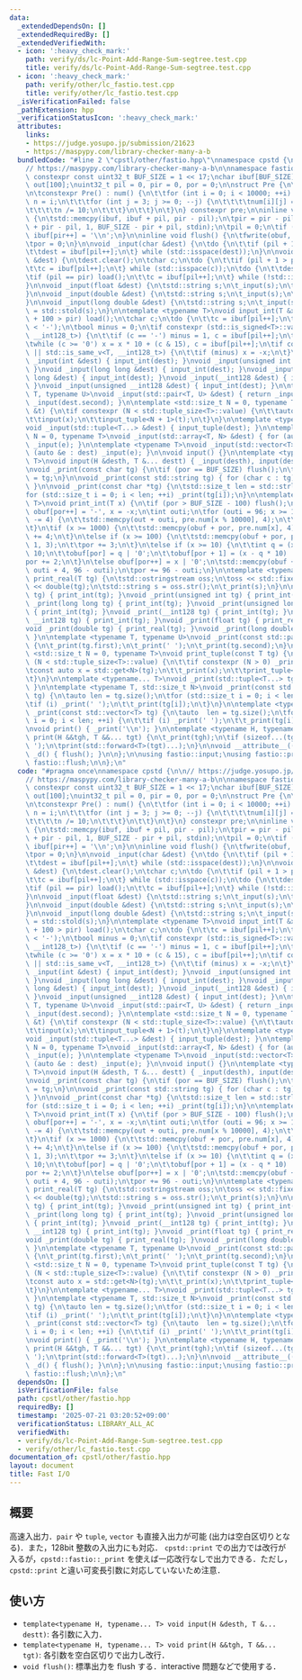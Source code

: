 ```yaml
---
data:
  _extendedDependsOn: []
  _extendedRequiredBy: []
  _extendedVerifiedWith:
  - icon: ':heavy_check_mark:'
    path: verify/ds/lc-Point-Add-Range-Sum-segtree.test.cpp
    title: verify/ds/lc-Point-Add-Range-Sum-segtree.test.cpp
  - icon: ':heavy_check_mark:'
    path: verify/other/lc_fastio.test.cpp
    title: verify/other/lc_fastio.test.cpp
  _isVerificationFailed: false
  _pathExtension: hpp
  _verificationStatusIcon: ':heavy_check_mark:'
  attributes:
    links:
    - https://judge.yosupo.jp/submission/21623
    - https://maspypy.com/library-checker-many-a-b
  bundledCode: "#line 2 \"cpstl/other/fastio.hpp\"\nnamespace cpstd {\n\n// https://judge.yosupo.jp/submission/21623\n\
    // https://maspypy.com/library-checker-many-a-b\n\nnamespace fastio {\n\nstatic\
    \ constexpr const uint32_t BUF_SIZE = 1 << 17;\nchar ibuf[BUF_SIZE], obuf[BUF_SIZE],\
    \ out[100];\nuint32_t pil = 0, pir = 0, por = 0;\n\nstruct Pre {\n\tchar num[10000][4];\n\
    \n\tconstexpr Pre() : num() {\n\t\tfor (int i = 0; i < 10000; ++i) {\n\t\t\tint\
    \ n = i;\n\t\t\tfor (int j = 3; j >= 0; --j) {\n\t\t\t\tnum[i][j] = n % 10 | '0';\n\
    \t\t\t\tn /= 10;\n\t\t\t}\n\t\t}\n\t}\n} constexpr pre;\n\ninline void load()\
    \ {\n\tstd::memcpy(ibuf, ibuf + pil, pir - pil);\n\tpir = pir - pil + std::fread(ibuf\
    \ + pir - pil, 1, BUF_SIZE - pir + pil, stdin);\n\tpil = 0;\n\tif (pir < BUF_SIZE)\
    \ ibuf[pir++] = '\\n';\n}\n\ninline void flush() {\n\tfwrite(obuf, 1, por, stdout);\n\
    \tpor = 0;\n}\n\nvoid _input(char &dest) {\n\tdo {\n\t\tif (pil + 1 > pir) load();\n\
    \t\tdest = ibuf[pil++];\n\t} while (std::isspace(dest));\n}\n\nvoid _input(std::string\
    \ &dest) {\n\tdest.clear();\n\tchar c;\n\tdo {\n\t\tif (pil + 1 > pir) load();\n\
    \t\tc = ibuf[pil++];\n\t} while (std::isspace(c));\n\tdo {\n\t\tdest += c;\n\t\
    \tif (pil == pir) load();\n\t\tc = ibuf[pil++];\n\t} while (!std::isspace(c));\n\
    }\n\nvoid _input(float &dest) {\n\tstd::string s;\n\t_input(s);\n\tdest = std::stof(s);\n\
    }\n\nvoid _input(double &dest) {\n\tstd::string s;\n\t_input(s);\n\tdest = std::stod(s);\n\
    }\n\nvoid _input(long double &dest) {\n\tstd::string s;\n\t_input(s);\n\tdest\
    \ = std::stold(s);\n}\n\ntemplate <typename T>\nvoid input_int(T &x) {\n\tif (pil\
    \ + 100 > pir) load();\n\tchar c;\n\tdo {\n\t\tc = ibuf[pil++];\n\t} while (c\
    \ < '-');\n\tbool minus = 0;\n\tif constexpr (std::is_signed<T>::value || std::is_same_v<T,\
    \ __int128_t>) {\n\t\tif (c == '-') minus = 1, c = ibuf[pil++];\n\t}\n\tx = 0;\n\
    \twhile (c >= '0') x = x * 10 + (c & 15), c = ibuf[pil++];\n\tif constexpr (std::is_signed<T>::value\
    \ || std::is_same_v<T, __int128_t>) {\n\t\tif (minus) x = -x;\n\t}\n}\n\nvoid\
    \ _input(int &dest) { input_int(dest); }\nvoid _input(unsigned int &dest) { input_int(dest);\
    \ }\nvoid _input(long long &dest) { input_int(dest); }\nvoid _input(unsigned long\
    \ long &dest) { input_int(dest); }\nvoid _input(__int128 &dest) { input_int(dest);\
    \ }\nvoid _input(unsigned __int128 &dest) { input_int(dest); }\n\ntemplate <typename\
    \ T, typename U>\nvoid _input(std::pair<T, U> &dest) { return _input(dest.first),\
    \ _input(dest.second); }\n\ntemplate <std::size_t N = 0, typename T>\nvoid input_tuple(T\
    \ &t) {\n\tif constexpr (N < std::tuple_size<T>::value) {\n\t\tauto &x = std::get<N>(t);\n\
    \t\tinput(x);\n\t\tinput_tuple<N + 1>(t);\n\t}\n}\n\ntemplate <typename... T>\n\
    void _input(std::tuple<T...> &dest) { input_tuple(dest); }\n\ntemplate <std::size_t\
    \ N = 0, typename T>\nvoid _input(std::array<T, N> &dest) { for (auto &e : dest)\
    \ _input(e); }\n\ntemplate <typename T>\nvoid _input(std::vector<T> &dest) { for\
    \ (auto &e : dest) _input(e); }\n\nvoid input() {}\n\ntemplate <typename H, typename...\
    \ T>\nvoid input(H &desth, T &... destt) { _input(desth), input(destt...); }\n\
    \nvoid _print(const char tg) {\n\tif (por == BUF_SIZE) flush();\n\tobuf[por++]\
    \ = tg;\n}\n\nvoid _print(const std::string tg) { for (char c : tg) _print(c);\
    \ }\n\nvoid _print(const char *tg) {\n\tstd::size_t len = std::strlen(tg);\n\t\
    for (std::size_t i = 0; i < len; ++i) _print(tg[i]);\n}\n\ntemplate <typename\
    \ T>\nvoid print_int(T x) {\n\tif (por > BUF_SIZE - 100) flush();\n\tif (x < 0)\
    \ obuf[por++] = '-', x = -x;\n\tint outi;\n\tfor (outi = 96; x >= 10000; outi\
    \ -= 4) {\n\t\tstd::memcpy(out + outi, pre.num[x % 10000], 4);\n\t\tx /= 10000;\n\
    \t}\n\tif (x >= 1000) {\n\t\tstd::memcpy(obuf + por, pre.num[x], 4);\n\t\tpor\
    \ += 4;\n\t}\n\telse if (x >= 100) {\n\t\tstd::memcpy(obuf + por, pre.num[x] +\
    \ 1, 3);\n\t\tpor += 3;\n\t}\n\telse if (x >= 10) {\n\t\tint q = (x * 103) >>\
    \ 10;\n\t\tobuf[por] = q | '0';\n\t\tobuf[por + 1] = (x - q * 10) | '0';\n\t\t\
    por += 2;\n\t}\n\telse obuf[por++] = x | '0';\n\tstd::memcpy(obuf + por, out +\
    \ outi + 4, 96 - outi);\n\tpor += 96 - outi;\n}\n\ntemplate <typename T>\nvoid\
    \ print_real(T tg) {\n\tstd::ostringstream oss;\n\toss << std::fixed << std::setprecision(15)\
    \ << double(tg);\n\tstd::string s = oss.str();\n\t_print(s);\n}\n\nvoid _print(int\
    \ tg) { print_int(tg); }\nvoid _print(unsigned int tg) { print_int(tg); }\nvoid\
    \ _print(long long tg) { print_int(tg); }\nvoid _print(unsigned long long tg)\
    \ { print_int(tg); }\nvoid _print(__int128 tg) { print_int(tg); }\nvoid _print(unsigned\
    \ __int128 tg) { print_int(tg); }\nvoid _print(float tg) { print_real(tg); }\n\
    void _print(double tg) { print_real(tg); }\nvoid _print(long double tg) { print_real(tg);\
    \ }\n\ntemplate <typename T, typename U>\nvoid _print(const std::pair<T, U> tg)\
    \ {\n\t_print(tg.first);\n\t_print(' ');\n\t_print(tg.second);\n}\n\ntemplate\
    \ <std::size_t N = 0, typename T>\nvoid print_tuple(const T tg) {\n\tif constexpr\
    \ (N < std::tuple_size<T>::value) {\n\t\tif constexpr (N > 0) _print(' ');\n\t\
    \tconst auto x = std::get<N>(tg);\n\t\t_print(x);\n\t\tprint_tuple<N + 1>(tg);\n\
    \t}\n}\n\ntemplate <typename... T>\nvoid _print(std::tuple<T...> tg) { print_tuple(tg);\
    \ }\n\ntemplate <typename T, std::size_t N>\nvoid _print(const std::array<T, N>\
    \ tg) {\n\tauto len = tg.size();\n\tfor (std::size_t i = 0; i < len; ++i) {\n\t\
    \tif (i) _print(' ');\n\t\t_print(tg[i]);\n\t}\n}\n\ntemplate <typename T>\nvoid\
    \ _print(const std::vector<T> tg) {\n\tauto  len = tg.size();\n\tfor (std::size_t\
    \ i = 0; i < len; ++i) {\n\t\tif (i) _print(' ');\n\t\t_print(tg[i]);\n\t}\n}\n\
    \nvoid print() { _print('\\n'); }\n\ntemplate <typename H, typename... T>\nvoid\
    \ print(H &&tgh, T &&... tgt) {\n\t_print(tgh);\n\tif (sizeof...(tgt)) _print('\
    \ ');\n\tprint(std::forward<T>(tgt)...);\n}\n\nvoid __attribute__((destructor))\
    \ _d() { flush(); }\n\n};\n\nusing fastio::input;\nusing fastio::print;\nusing\
    \ fastio::flush;\n\n};\n"
  code: "#pragma once\nnamespace cpstd {\n\n// https://judge.yosupo.jp/submission/21623\n\
    // https://maspypy.com/library-checker-many-a-b\n\nnamespace fastio {\n\nstatic\
    \ constexpr const uint32_t BUF_SIZE = 1 << 17;\nchar ibuf[BUF_SIZE], obuf[BUF_SIZE],\
    \ out[100];\nuint32_t pil = 0, pir = 0, por = 0;\n\nstruct Pre {\n\tchar num[10000][4];\n\
    \n\tconstexpr Pre() : num() {\n\t\tfor (int i = 0; i < 10000; ++i) {\n\t\t\tint\
    \ n = i;\n\t\t\tfor (int j = 3; j >= 0; --j) {\n\t\t\t\tnum[i][j] = n % 10 | '0';\n\
    \t\t\t\tn /= 10;\n\t\t\t}\n\t\t}\n\t}\n} constexpr pre;\n\ninline void load()\
    \ {\n\tstd::memcpy(ibuf, ibuf + pil, pir - pil);\n\tpir = pir - pil + std::fread(ibuf\
    \ + pir - pil, 1, BUF_SIZE - pir + pil, stdin);\n\tpil = 0;\n\tif (pir < BUF_SIZE)\
    \ ibuf[pir++] = '\\n';\n}\n\ninline void flush() {\n\tfwrite(obuf, 1, por, stdout);\n\
    \tpor = 0;\n}\n\nvoid _input(char &dest) {\n\tdo {\n\t\tif (pil + 1 > pir) load();\n\
    \t\tdest = ibuf[pil++];\n\t} while (std::isspace(dest));\n}\n\nvoid _input(std::string\
    \ &dest) {\n\tdest.clear();\n\tchar c;\n\tdo {\n\t\tif (pil + 1 > pir) load();\n\
    \t\tc = ibuf[pil++];\n\t} while (std::isspace(c));\n\tdo {\n\t\tdest += c;\n\t\
    \tif (pil == pir) load();\n\t\tc = ibuf[pil++];\n\t} while (!std::isspace(c));\n\
    }\n\nvoid _input(float &dest) {\n\tstd::string s;\n\t_input(s);\n\tdest = std::stof(s);\n\
    }\n\nvoid _input(double &dest) {\n\tstd::string s;\n\t_input(s);\n\tdest = std::stod(s);\n\
    }\n\nvoid _input(long double &dest) {\n\tstd::string s;\n\t_input(s);\n\tdest\
    \ = std::stold(s);\n}\n\ntemplate <typename T>\nvoid input_int(T &x) {\n\tif (pil\
    \ + 100 > pir) load();\n\tchar c;\n\tdo {\n\t\tc = ibuf[pil++];\n\t} while (c\
    \ < '-');\n\tbool minus = 0;\n\tif constexpr (std::is_signed<T>::value || std::is_same_v<T,\
    \ __int128_t>) {\n\t\tif (c == '-') minus = 1, c = ibuf[pil++];\n\t}\n\tx = 0;\n\
    \twhile (c >= '0') x = x * 10 + (c & 15), c = ibuf[pil++];\n\tif constexpr (std::is_signed<T>::value\
    \ || std::is_same_v<T, __int128_t>) {\n\t\tif (minus) x = -x;\n\t}\n}\n\nvoid\
    \ _input(int &dest) { input_int(dest); }\nvoid _input(unsigned int &dest) { input_int(dest);\
    \ }\nvoid _input(long long &dest) { input_int(dest); }\nvoid _input(unsigned long\
    \ long &dest) { input_int(dest); }\nvoid _input(__int128 &dest) { input_int(dest);\
    \ }\nvoid _input(unsigned __int128 &dest) { input_int(dest); }\n\ntemplate <typename\
    \ T, typename U>\nvoid _input(std::pair<T, U> &dest) { return _input(dest.first),\
    \ _input(dest.second); }\n\ntemplate <std::size_t N = 0, typename T>\nvoid input_tuple(T\
    \ &t) {\n\tif constexpr (N < std::tuple_size<T>::value) {\n\t\tauto &x = std::get<N>(t);\n\
    \t\tinput(x);\n\t\tinput_tuple<N + 1>(t);\n\t}\n}\n\ntemplate <typename... T>\n\
    void _input(std::tuple<T...> &dest) { input_tuple(dest); }\n\ntemplate <std::size_t\
    \ N = 0, typename T>\nvoid _input(std::array<T, N> &dest) { for (auto &e : dest)\
    \ _input(e); }\n\ntemplate <typename T>\nvoid _input(std::vector<T> &dest) { for\
    \ (auto &e : dest) _input(e); }\n\nvoid input() {}\n\ntemplate <typename H, typename...\
    \ T>\nvoid input(H &desth, T &... destt) { _input(desth), input(destt...); }\n\
    \nvoid _print(const char tg) {\n\tif (por == BUF_SIZE) flush();\n\tobuf[por++]\
    \ = tg;\n}\n\nvoid _print(const std::string tg) { for (char c : tg) _print(c);\
    \ }\n\nvoid _print(const char *tg) {\n\tstd::size_t len = std::strlen(tg);\n\t\
    for (std::size_t i = 0; i < len; ++i) _print(tg[i]);\n}\n\ntemplate <typename\
    \ T>\nvoid print_int(T x) {\n\tif (por > BUF_SIZE - 100) flush();\n\tif (x < 0)\
    \ obuf[por++] = '-', x = -x;\n\tint outi;\n\tfor (outi = 96; x >= 10000; outi\
    \ -= 4) {\n\t\tstd::memcpy(out + outi, pre.num[x % 10000], 4);\n\t\tx /= 10000;\n\
    \t}\n\tif (x >= 1000) {\n\t\tstd::memcpy(obuf + por, pre.num[x], 4);\n\t\tpor\
    \ += 4;\n\t}\n\telse if (x >= 100) {\n\t\tstd::memcpy(obuf + por, pre.num[x] +\
    \ 1, 3);\n\t\tpor += 3;\n\t}\n\telse if (x >= 10) {\n\t\tint q = (x * 103) >>\
    \ 10;\n\t\tobuf[por] = q | '0';\n\t\tobuf[por + 1] = (x - q * 10) | '0';\n\t\t\
    por += 2;\n\t}\n\telse obuf[por++] = x | '0';\n\tstd::memcpy(obuf + por, out +\
    \ outi + 4, 96 - outi);\n\tpor += 96 - outi;\n}\n\ntemplate <typename T>\nvoid\
    \ print_real(T tg) {\n\tstd::ostringstream oss;\n\toss << std::fixed << std::setprecision(15)\
    \ << double(tg);\n\tstd::string s = oss.str();\n\t_print(s);\n}\n\nvoid _print(int\
    \ tg) { print_int(tg); }\nvoid _print(unsigned int tg) { print_int(tg); }\nvoid\
    \ _print(long long tg) { print_int(tg); }\nvoid _print(unsigned long long tg)\
    \ { print_int(tg); }\nvoid _print(__int128 tg) { print_int(tg); }\nvoid _print(unsigned\
    \ __int128 tg) { print_int(tg); }\nvoid _print(float tg) { print_real(tg); }\n\
    void _print(double tg) { print_real(tg); }\nvoid _print(long double tg) { print_real(tg);\
    \ }\n\ntemplate <typename T, typename U>\nvoid _print(const std::pair<T, U> tg)\
    \ {\n\t_print(tg.first);\n\t_print(' ');\n\t_print(tg.second);\n}\n\ntemplate\
    \ <std::size_t N = 0, typename T>\nvoid print_tuple(const T tg) {\n\tif constexpr\
    \ (N < std::tuple_size<T>::value) {\n\t\tif constexpr (N > 0) _print(' ');\n\t\
    \tconst auto x = std::get<N>(tg);\n\t\t_print(x);\n\t\tprint_tuple<N + 1>(tg);\n\
    \t}\n}\n\ntemplate <typename... T>\nvoid _print(std::tuple<T...> tg) { print_tuple(tg);\
    \ }\n\ntemplate <typename T, std::size_t N>\nvoid _print(const std::array<T, N>\
    \ tg) {\n\tauto len = tg.size();\n\tfor (std::size_t i = 0; i < len; ++i) {\n\t\
    \tif (i) _print(' ');\n\t\t_print(tg[i]);\n\t}\n}\n\ntemplate <typename T>\nvoid\
    \ _print(const std::vector<T> tg) {\n\tauto  len = tg.size();\n\tfor (std::size_t\
    \ i = 0; i < len; ++i) {\n\t\tif (i) _print(' ');\n\t\t_print(tg[i]);\n\t}\n}\n\
    \nvoid print() { _print('\\n'); }\n\ntemplate <typename H, typename... T>\nvoid\
    \ print(H &&tgh, T &&... tgt) {\n\t_print(tgh);\n\tif (sizeof...(tgt)) _print('\
    \ ');\n\tprint(std::forward<T>(tgt)...);\n}\n\nvoid __attribute__((destructor))\
    \ _d() { flush(); }\n\n};\n\nusing fastio::input;\nusing fastio::print;\nusing\
    \ fastio::flush;\n\n};\n"
  dependsOn: []
  isVerificationFile: false
  path: cpstl/other/fastio.hpp
  requiredBy: []
  timestamp: '2025-07-21 03:20:52+09:00'
  verificationStatus: LIBRARY_ALL_AC
  verifiedWith:
  - verify/ds/lc-Point-Add-Range-Sum-segtree.test.cpp
  - verify/other/lc_fastio.test.cpp
documentation_of: cpstl/other/fastio.hpp
layout: document
title: Fast I/O
---
```


## 概要
高速入出力．`pair` や `tuple`, `vector` も直接入出力が可能 (出力は空白区切りとなる)．また，128bit 整数の入出力にも対応．
`cpstd::print` での出力では改行が入るが，`cpstd::fastio::_print` を使えば一応改行なしで出力できる．ただし，`cpstd::print` と違い可変長引数に対応していないため注意．

## 使い方
- `template<typename H, typename... T> void input(H &desth, T &... destt)`: 各引数に入力．
- `template<typename H, typename... T> void print(H &&tgh, T &&... tgt)`: 各引数を空白区切りで出力し改行．
- `void flush()`: 標準出力を flush する．interactive 問題などで使用する．
